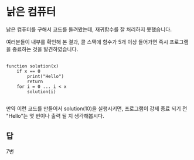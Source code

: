 낡은 컴퓨터
===
낡은 컴퓨터를 구해서 코드를 돌려봤는데, 재귀함수를 잘 처리하지 못했습니다.  

여러분들이 내부를 확인해 본 결과, 콜 스택에 함수가 5개 이상 들어가면 즉시 프로그램을 종료하는 것을 발견하였습니다.  

<pre>
  <code>
function solution(x)
    if x == 0
        print("Hello")
        return
    for i = 0 ... i < x
        solution(i)    
  </code>
</pre>




만약 이런 코드를 만들어서 solution(10)을 실행시키면, 프로그램이 강제 종료 되기 전 "Hello"는 몇 번이나 출력 될 지 생각해봅시다.

답
----
7번

